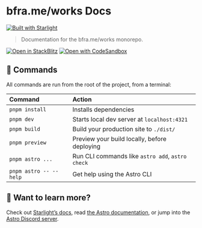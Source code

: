 # bfra.me/works Docs

[![Built with Starlight](https://astro.badg.es/v2/built-with-starlight/small.svg)](https://starlight.astro.build)

> Documentation for the bfra.me/works monorepo.

[![Open in StackBlitz](https://developer.stackblitz.com/img/open_in_stackblitz.svg)](https://stackblitz.com/github/bfra-me/works/tree/main/docs) [![Open with CodeSandbox](https://assets.codesandbox.io/github/button-edit-lime.svg)](https://codesandbox.io/p/sandbox/github/bfra-me/starlight/tree/main/docs)

## 🧞 Commands

All commands are run from the root of the project, from a terminal:

| Command                | Action                                           |
| :--------------------- | :----------------------------------------------- |
| `pnpm install`         | Installs dependencies                            |
| `pnpm dev`             | Starts local dev server at `localhost:4321`      |
| `pnpm build`           | Build your production site to `./dist/`          |
| `pnpm preview`         | Preview your build locally, before deploying     |
| `pnpm astro ...`       | Run CLI commands like `astro add`, `astro check` |
| `pnpm astro -- --help` | Get help using the Astro CLI                     |

## 👀 Want to learn more?

Check out [Starlight’s docs](https://starlight.astro.build/), read [the Astro documentation](https://docs.astro.build), or jump into the [Astro Discord server](https://astro.build/chat).
